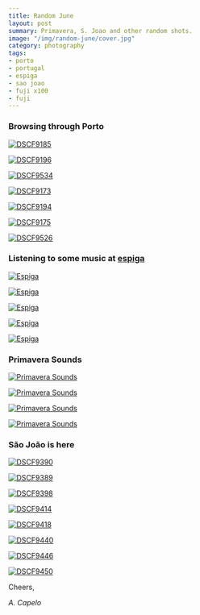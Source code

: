 ```yaml
---
title: Random June
layout: post
summary: Primavera, S. Joao and other random shots.
image: "/img/random-june/cover.jpg"
category: photography
tags:
- porto
- portugal
- espiga
- sao joao
- fuji x100
- fuji
---
```


### Browsing through Porto 

<a href="https://www.flickr.com/photos/acapelo/36139473791/in/photostream" target="_blank" title="DSCF9185"><img src="https://farm5.staticflickr.com/4302/36139473791_4a833aa8bc_b.jpg" alt="DSCF9185"></a>

<a href="https://www.flickr.com/photos/acapelo/35440087964/in/photostream" target="_blank" title="DSCF9196"><img src="https://farm5.staticflickr.com/4300/35440087964_2e1795c661_b.jpg" alt="DSCF9196"></a>

<a href="https://www.flickr.com/photos/acapelo/35439906684/in/photostream" target="_blank" title="DSCF9534"><img src="https://farm5.staticflickr.com/4296/35439906684_5153635b75_b.jpg" alt="DSCF9534"></a>

<a href="https://www.flickr.com/photos/acapelo/36231134876/in/photostream" target="_blank" title="DSCF9173"><img src="https://farm5.staticflickr.com/4293/36231134876_dc9de6cb31_b.jpg" alt="DSCF9173"></a>

<a href="https://www.flickr.com/photos/acapelo/36231129446/in/photostream" target="_blank" title="DSCF9194"><img src="https://farm5.staticflickr.com/4328/36231129446_55aa206845_b.jpg" alt="DSCF9194"></a>

<a href="https://www.flickr.com/photos/acapelo/35439887674/in/photostream" target="_blank" title="DSCF9175"><img src="https://farm5.staticflickr.com/4324/35439887674_09e6f03650_b.jpg" alt="DSCF9175"></a>

<a href="https://www.flickr.com/photos/acapelo/36272515645/in/photostream" target="_blank" title="DSCF9526"><img src="https://farm5.staticflickr.com/4316/36272515645_ae43450fcf_b.jpg" alt="DSCF9526"></a>

### Listening to some music at <a target="blank" href="https://www.facebook.com/espigagaleriabar">espiga</a>

<a href="https://www.flickr.com/photos/acapelo/36231278996/in/photostream" target="_blank" title="Espiga"><img src="https://farm5.staticflickr.com/4322/36231278996_5bbfa2f476_b.jpg" alt="Espiga"></a>

<a href="https://www.flickr.com/photos/acapelo/35878250070/in/photostream" target="_blank" title="Espiga"><img src="https://farm5.staticflickr.com/4310/35878250070_a9f3b96643_b.jpg" alt="Espiga"></a>

<a href="https://www.flickr.com/photos/acapelo/36272636545/in/photostream" target="_blank" title="Espiga"><img src="https://farm5.staticflickr.com/4301/36272636545_74d01b1a82_b.jpg" alt="Espiga"></a>

<a href="https://www.flickr.com/photos/acapelo/35440047194/in/photostream" target="_blank" title="Espiga"><img src="https://farm5.staticflickr.com/4301/35440047194_44d62271e2_b.jpg" alt="Espiga"></a>

<a href="https://www.flickr.com/photos/acapelo/36272614035/in/photostream" target="_blank" title="Espiga"><img src="https://farm5.staticflickr.com/4311/36272614035_fb2a4933a2_b.jpg" alt="Espiga"></a>

### Primavera Sounds

<a href="https://www.flickr.com/photos/acapelo/36272598605/in/photostream" target="_blank" title="Primavera Sounds"><img src="https://farm5.staticflickr.com/4295/36272598605_5129dcc39a_b.jpg" alt="Primavera Sounds"></a>

<a href="https://www.flickr.com/photos/acapelo/36272588895/in/photostream" target="_blank" title="Primavera Sounds"><img src="https://farm5.staticflickr.com/4298/36272588895_3abb0e8dab_b.jpg" alt="Primavera Sounds"></a>

<a href="https://www.flickr.com/photos/acapelo/36139312661/in/photostream" target="_blank" title="Primavera Sounds"><img src="https://farm5.staticflickr.com/4314/36139312661_1e2d9b6f38_b.jpg" alt="Primavera Sounds"></a>

<a href="https://www.flickr.com/photos/acapelo/35878211650/in/photostream" target="_blank" title="Primavera Sounds"><img src="https://farm5.staticflickr.com/4300/35878211650_7a2cec5aff_b.jpg" alt="Primavera Sounds"></a>

### São João is here

<a href="https://www.flickr.com/photos/acapelo/36231224246/in/photostream" target="_blank" title="DSCF9390"><img src="https://farm5.staticflickr.com/4314/36231224246_7ed9c79e93_b.jpg" alt="DSCF9390"></a>

<a href="https://www.flickr.com/photos/acapelo/36272474965/in/photostream" target="_blank" title="DSCF9389"><img src="https://farm5.staticflickr.com/4291/36272474965_7008e3e64d_b.jpg" alt="DSCF9389"></a>

<a href="https://www.flickr.com/photos/acapelo/36231213176/in/photostream" target="_blank" title="DSCF9398"><img src="https://farm5.staticflickr.com/4315/36231213176_f82b07328d_b.jpg" alt="DSCF9398"></a>

<a href="https://www.flickr.com/photos/acapelo/36105860082/in/photostream" target="_blank" title="DSCF9414"><img src="https://farm5.staticflickr.com/4294/36105860082_87588aa4d0_b.jpg" alt="DSCF9414"></a>

<a href="https://www.flickr.com/photos/acapelo/36272549095/in/photostream" target="_blank" title="DSCF9418"><img src="https://farm5.staticflickr.com/4308/36272549095_3c07bffc4c_b.jpg" alt="DSCF9418"></a>

<a href="https://www.flickr.com/photos/acapelo/36231167396/in/photostream" target="_blank" title="DSCF9440"><img src="https://farm5.staticflickr.com/4327/36231167396_fe39d12338_b.jpg" alt="DSCF9440"></a>

<a href="https://www.flickr.com/photos/acapelo/35878174990/in/photostream" target="_blank" title="DSCF9446"><img src="https://farm5.staticflickr.com/4303/35878174990_2c7c86bfae_b.jpg" alt="DSCF9446"></a>

<a href="https://www.flickr.com/photos/acapelo/35439925024/in/photostream" target="_blank" title="DSCF9450"><img src="https://farm5.staticflickr.com/4314/35439925024_ea816034f3_b.jpg" alt="DSCF9450"></a>


Cheers,

*A. Capelo*
